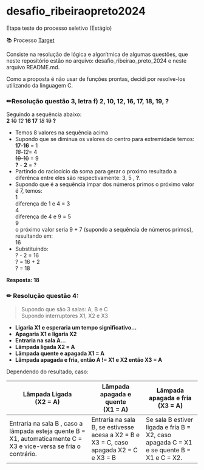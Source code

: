 # desafio_ribeiraopreto2024
Etapa teste do processo seletivo (Estágio)

📚 Processo [Target](https://www.targetsistemas.com.br/sobre)

Consiste na resolução de lógica e algorítmica de algumas questões, que neste repositório estão no arquivo: desafio_ribeirao_preto_2024 e neste arquivo README.md.

Como a proposta é não usar de funções prontas, decidi por resolve-los utilizando da linguagem C.

### ✏Resolução questão 3, letra f) 2, 10, 12, 16, 17, 18, 19, ? <br>

Seguindo a sequência abaixo:<br>
 **2**    ~~10~~  _12_    **16    17**    _18_    ~~19~~   **?** <br>
 
 - Temos 8 valores na sequência acima
 - Supondo que se diminua os valores do centro para extremidade temos:<br>
 **17**-**16** = 1<br>
 _18_-_12_= 4<br>
 ~~19~~-~~10~~ = 9 <br>
 **?** - **2** = ? <br>
 - Partindo do raciocício da soma para gerar o proximo resultado a diferênca entre eles são respectivamente: 3, 5 , **?**.
 - Supondo que é a sequência ímpar dos números primos o próximo valor é 7, temos:<br>
 1<br> diferença de 1 e 4 = 3<br>
 4<br> diferença de 4 e 9 = 5<br>
 9<br> o próximo valor seria 9 + 7 (supondo a sequência de números primos), resultando em:<br>
16
 - Substituindo: <br>
 ? - 2 = 16<br>
? = 16 + 2 <br>
? = 18

**Resposta: 18**

### ✏ Resolução questão 4:

>Supondo que são 3 salas: A, B e C<br>
>Supondo interruptores X1, X2 e X3

- **Ligaria X1 e esperaria um tempo significativo...**
- **Apagaria X1 e ligaria X2**
- **Entraria na sala A...**
- **Lâmpada  ligada X2 = A**
- **Lâmpada quente e apagada X1 = A**
- **Lâmpada apagada e fria, então A != X1 e X2 então X3 = A**

Dependendo do resultado, caso:<br>

|Lâmpada Ligada<br>(X2 = A)|Lâmpada apagada e quente<br>(X1 = A)|Lâmpada apagada e fria<br>(X3 = A)|
|-----|----|----|
|Entraria na sala B , caso a lâmpada esteja quente B = X1, automaticamente C = X3 e vice-versa se fria o contrário.<br>|Entraria na sala B, se estivesse acesa a X2 = B e X3 = C, caso apagada X2 = C e X3 = B|Se sala B estiver ligada e fria B = X2, caso apagada  C = X1 e se quente B = X1 e C = X2.|


